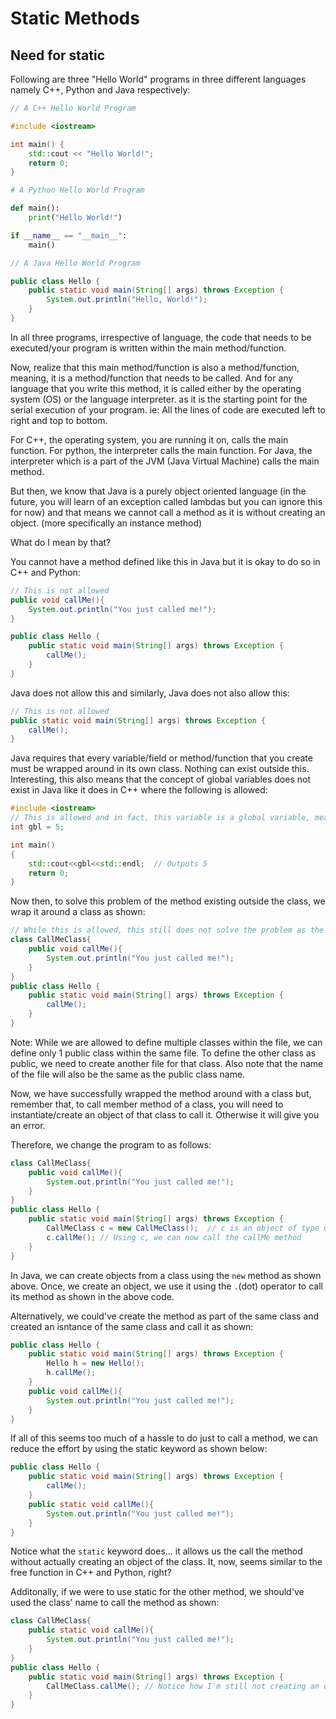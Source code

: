 # Static Methods

## Need for static

Following are three "Hello World" programs in three different languages namely C++, Python and Java respectively:

```c++
// A C++ Hello World Program

#include <iostream>

int main() {
    std::cout << "Hello World!";
    return 0;
}
```

```py
# A Python Hello World Program

def main():
    print("Hello World!")

if __name__ == "__main__":
    main()
```
```java
// A Java Hello World Program

public class Hello {
    public static void main(String[] args) throws Exception {
        System.out.println("Hello, World!");
    }
}
```
In all three programs, irrespective of language, the code that needs to be executed/your program is written within the main method/function.

Now, realize that this main method/function is also a method/function, meaning, it is a method/function that needs to be called.
And for any language that you write this method, it is called either by the operating system (OS) or the language interpreter.
as it is the starting point for the serial execution of your program.
ie: All the lines of code are executed left to right and top to bottom.

For C++, the operating system, you are running it on, calls the main function.
For python, the interpreter calls the main function.
For Java, the interpreter which is a part of the JVM (Java Virtual Machine) calls the main method.

But then, we know that Java is a purely object oriented language (in the future, you will learn of an exception called lambdas but you can ignore this for now) and that means we cannot call a method as it is without creating an object. (more specifically an instance method)

What do I mean by that?

You cannot have a method defined like this in Java but it is okay to do so in C++ and Python:
```java
// This is not allowed
public void callMe(){
    System.out.println("You just called me!");
}

public class Hello {
    public static void main(String[] args) throws Exception {
        callMe();
    }
}
```
Java does not allow this and similarly, Java does not also allow this:
```java
// This is not allowed
public static void main(String[] args) throws Exception {
    callMe();
}
```
Java requires that every variable/field or method/function that you create must be wrapped around in its own class. Nothing can exist outside this.
Interesting, this also means that the concept of global variables does not exist in Java like it does in C++ where the following is allowed:
```c++
#include <iostream>
// This is allowed and in fact, this variable is a global variable, meaning, it can be accessed from anywhere within this program(any function/main function)
int gbl = 5;

int main()
{
    std::cout<<gbl<<std::endl;  // Outputs 5
    return 0;
}
```

Now then, to solve this problem of the method existing outside the class, we wrap it around a class as shown:
```java
// While this is allowed, this still does not solve the problem as the method cannot be called without creating an object
class CallMeClass{
    public void callMe(){
        System.out.println("You just called me!");
    }
}
public class Hello {
    public static void main(String[] args) throws Exception {
        callMe();
    }
}
```
Note: While we are allowed to define multiple classes within the file, we can define only 1 public class within the same file. To define the other class as public, we need to create another file for that class. Also note that the name of the file will also be the same as the public class name.

Now, we have successfully wrapped the method around with a class but, remember that, to call member method of a class, you will need to instantiate/create an object of that class to call it. Otherwise it will give you an error.

Therefore, we change the program to as follows:
```java
class CallMeClass{
    public void callMe(){
        System.out.println("You just called me!");
    }
}
public class Hello {
    public static void main(String[] args) throws Exception {
        CallMeClass c = new CallMeClass();  // c is an object of type CallMeClass
        c.callMe(); // Using c, we can now call the callMe method
    }
}
```
In Java, we can create objects from a class using the `new` method as shown above. Once, we create an object, we use it using the `.`(dot) operator to call its method as shown in the above code.

Alternatively, we could've create the method as part of the same class and created an isntance of the same class and call it as shown:
```java
public class Hello {
    public static void main(String[] args) throws Exception {
        Hello h = new Hello();
        h.callMe();
    }
    public void callMe(){
        System.out.println("You just called me!");
    }
}
```

If all of this seems too much of a hassle to do just to call a method, we can reduce the effort by using the static keyword as shown below:
```java
public class Hello {
    public static void main(String[] args) throws Exception {
        callMe();
    }
    public static void callMe(){
        System.out.println("You just called me!");
    }
}
```
Notice what the `static` keyword does... it allows us the call the method without actually creating an object of the class. It, now, seems similar to the free function in C++ and Python, right?

Additonally, if we were to use static for the other method, we should've used the class' name to call the method as shown:
```java
class CallMeClass{
    public static void callMe(){
        System.out.println("You just called me!");
    }
}
public class Hello {
    public static void main(String[] args) throws Exception {
        CallMeClass.callMe(); // Notice how I'm still not creating an object but only calling the method albeit using the class name now
    }
}
```
